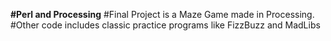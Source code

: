 **#Perl and Processing**
#Final Project is a Maze Game made in Processing.
#Other code includes classic practice programs like FizzBuzz and MadLibs
